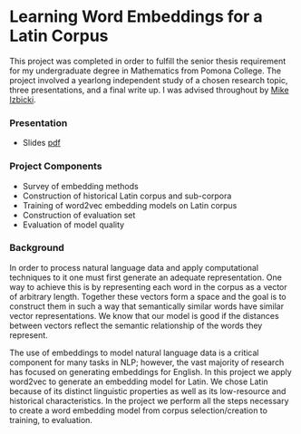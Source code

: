 # Learning Word Embeddings for a Latin Corpus

This project was completed in order to fulfill the senior thesis requirement for my undergraduate degree in Mathematics from Pomona College. The project involved a yearlong independent study of a chosen research topic, three presentations, and a final write up. I was advised throughout by [Mike Izbicki](https://www.cmc.edu/academic/faculty/profile/michael-izbicki).

### Presentation
* Slides [pdf](LatinEmbeddings/NateStringham_Presentations-final.pdf)

### Project Components
* Survey of embedding methods
* Construction of historical Latin corpus and sub-corpora
* Training of word2vec embedding models on Latin corpus
* Construction of evaluation set
* Evaluation of model quality

### Background
In order to process natural language data and apply computational techniques to it one must first generate an adequate representation. One way to achieve this is by representing each word in the corpus as a vector of arbitrary length. Together these vectors form a space and the goal is to construct them in such a way that semantically similar words have similar vector representations. We know that our model is good if the distances between vectors reflect the semantic relationship of the words they represent.

The use of embeddings to model natural language data is a critical component for many tasks in NLP; however, the vast majority of research has focused on generating embeddings for English. In this project we apply word2vec to generate an embedding model for Latin. We chose Latin because of its distinct linguistic properties as well as its low-resource and historical characteristics. In the project we perform all the steps necessary to create a word embedding model from corpus selection/creation to training, to evaluation.


